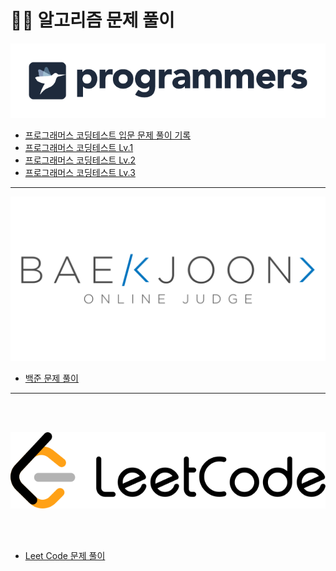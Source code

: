 # 👨‍💻 알고리즘 문제 풀이

<p align="center">
    <img src="/img/programmers-logo-dark.png"/>
</p>

- [프로그래머스 코딩테스트 입문 문제 풀이 기록](https://github.com/MrKeeplearning/algorithm/blob/main/src/main/java/programmers/beginners/README.md)
- [프로그래머스 코딩테스트 Lv.1](https://github.com/MrKeeplearning/algorithm/blob/main/src/main/java/programmers/lv1/README.md)
- [프로그래머스 코딩테스트 Lv.2](https://github.com/MrKeeplearning/algorithm/blob/main/src/main/java/programmers/lv2/README.md)
- [프로그래머스 코딩테스트 Lv.3](https://github.com/MrKeeplearning/algorithm/blob/main/src/main/java/programmers/lv3/README.md)

---

<p align="center">
    <img src="/img/boj-og.png" width="600"/>
</p>

- [백준 문제 풀이](https://github.com/MrKeeplearning/algorithm/blob/main/src/main/java/baekjoon/README.md)

---

<br/>
<br/>

<p align="center">
    <img src="/img/LeetCode_Logo_black_with_text.svg.png"/>
</p>

<br/>
<br/>

- [Leet Code 문제 풀이](https://github.com/MrKeeplearning/algorithm/blob/main/src/main/java/leetcode/README.md)